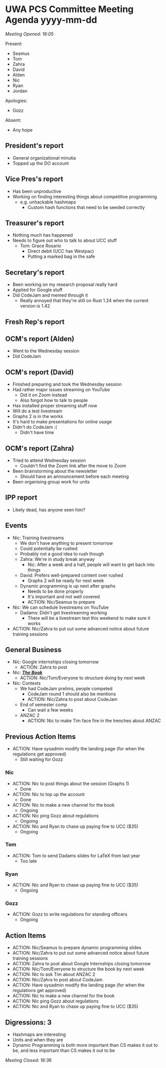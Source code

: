 # UWA PCS Committee Meeting Agenda yyyy-mm-dd
*Meeting Opened: 16:05*

Present:
- Seamus
- Tom
- Zahra
- David
- Alden
- Nic
- Ryan
- Jordan

Apologies:
- Gozz

Absent:
- Any hope

## President's report
- General organizational minutia
- Topped up the DO account
## Vice Pres's report
- Has been unproductive
- Working on finding interesting things about competitive programming
    - e.g. unhackable hashmaps
        - Custom hash functions that need to be seeded correctly
## Treasurer's report
- Nothing much has happened
- Needs to figure out who to talk to about UCC stuff
    - Tom: Grace Rosario
        - Direct debit (UCC has Westpac)
        - Putting a marked bag in the safe
## Secretary's report
- Been working on my research proposal really hard
- Applied for Google stuff
- Did CodeJam and memed through it
    - Really annoyed that they're still on Rust 1.24 when the current version is 1.42
## Fresh Rep's report
## OCM's report (Alden)
- Went to the Wednesday session
- Did CodeJam
## OCM's report (David)
- Finished preparing and took the Wednesday session
- Had rather major issues streaming on YouTube
    - Did it on Zoom instead
    - Also forgot how to talk to people
- Has installed proper streaming stuff now
- Will do a test livestream
- Graphs 2 is in the works
- It's hard to make presentations for online usage
- Didn't do CodeJam :(
    - Didn't have time
## OCM's report (Zahra)
- Tried to attend Wednesday session
    - Couldn't find the Zoom link after the move to Zoom
- Been brainstorming about the newsletter
    - Should have an announcement before each meeting
- Been organising group work for units
## IPP report
- Likely dead, has anyone seen him?

## Events
- Nic: Training livestreams
    - We don't have anything to present tomorrow
    - Could potentially be rushed
    - Probably not a good idea to rush though
    - Zahra: We're in study break anyway
        - Nic: After a week and a half, people will want to get back into things
    - David: Prefers well-prepared content over rushed
        - Graphs 2 will be ready for next week
    - Dynamic programming is up next after graphs
        - Needs to be done properly
        - It's important and not well covered
        - ACTION: Nic/Seamus to prepare
- Nic: We can schedule livestreams on YouTube
    - Dadams: Didn't get livestreaming working
        - There will be a livestream test this weekend to make sure it works
- ACTION: Nic/Zahra to put out some advanced notice about future training sessions
## General Business
- Nic: Google internships closing tomorrow
    - ACTION: Zahra to post
- Nic: <ins>***The Book***</ins>
    - ACTION: Nic/Tom/Everyone to structure doing by next week
- Nic: Contests
    - We had CodeJam prelims, people competed
        - CodeJam round 1 should also be mentions
        - ACTION: Nic/Zahra to post about CodeJam
    - End of semester comp
        - Can wait a few weeks
    - ANZAC 2
        - ACTION: Nic to make Tim face fire in the trenches about ANZAC
## Previous Action Items
- ACTION: Have sysadmin modify the landing page (for when the regulations get approved)
    - Still waiting for Gozz
### Nic
- ACTION: Nic to post things about the session (Graphs 1)
    - Done
- ACTION: Nic to top up the account
    - Done
- ACTION: Nic to make a new channel for the book
    - Ongoing
- ACTION: Nic ping Gozz about regulations
    - Ongoing
- ACTION: Nic and Ryan to chase up paying fine to UCC ($35)
    - Ongoing
### Tom
- ACTION: Tom to send Dadams slides for LaTeX from last year
    - Too late
### Ryan
- ACTION: Nic and Ryan to chase up paying fine to UCC ($35)
    - Ongoing
### Gozz
- ACTION: Gozz to write regulations for standing officers
    - Ongoing

## Action Items 
- ACTION: Nic/Seamus to prepare dynamic programming slides
- ACTION: Nic/Zahra to put out some advanced notice about future training sessions
- ACTION: Zahra to post about Google Internships closing tomorrow
- ACTION: Nic/Tom/Everyone to structure the book by next week
- ACTION: Nic to ask Tim about ANZAC 2
- ACTION: Nic/Zahra to post about CodeJam
- ACTION: Have sysadmin modify the landing page (for when the regulations get approved)
- ACTION: Nic to make a new channel for the book
- ACTION: Nic ping Gozz about regulations
- ACTION: Nic and Ryan to chase up paying fine to UCC ($35)

## Digressions: 3
- Hashmaps are interesting
- Units and when they are
- Dynamic Programming is both more important than CS makes it out to be, and less important
than CS makes it out to be

*Meeting Closed: 16:36*
